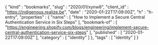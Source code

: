 {
  "kind" : "bookmarks",
  "slug" : "2020/01/xynw8",
  "client_id" : "https://indigenous.realize.be",
  "date" : "2020-01-22T17:09:00Z",
  "h" : "h-entry",
  "properties" : {
    "name" : [ "How to Implement a Secure Central Authentication Service in Six Steps" ],
    "bookmark-of" : [ "https://engineering.shopify.com/blogs/engineering/implement-secure-central-authentication-service-six-steps" ],
    "published" : [ "2020-01-22T17:09:00Z" ],
    "category" : [ "identity" ]
  },
  "tags" : [ "identity" ]
}
